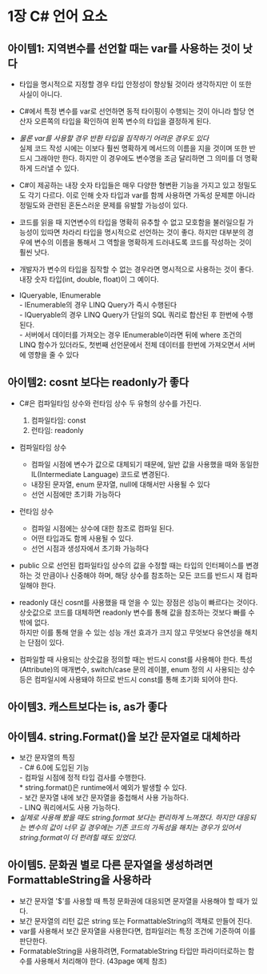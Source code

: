 # 1장 C# 언어 요소

## 아이템1: 지역변수를 선언할 때는 var를 사용하는 것이 낫다
- 타입을 명시적으로 지정할 경우 타입 안정성이 향상될 것이라 생각하지만 이 또한 사실이 아니다. 
- C#에서 특정 변수를 var로 선언하면 동적 타이핑이 수행되는 것이 아니라 할당 연산자 오른쪽의 타입을 확인하여 왼쪽 변수의 타입을 결정하게 된다. 
- _물론 var를 사용할 경우 반환 타입을 짐작하기 어려운 경우도 있다_<br>
실제 코드 작성 시에는 이보다 훨씬 명확하게 메서드의 이름을 지을 것이며 또한 반드시 그래야만 한다. 하지만 이 경우에도 변수명을 조금 달리하면 그 의미를 더 명확하게 드러낼 수 있다. 
- C#이 제공하는 내장 숫자 타입들은 매우 다양한 형변환 기능을 가지고 있고 정밀도도 각기 다르다. 이로 인해 숫자 타입과 var를 함께 사용하면 가독성 문제뿐 아니라 정밀도와 관련된 혼돈스러운 문제를 유발할 가능성이 있다. 
- 코드를 읽을 때 지연변수의 타입을 명확히 유추할 수 없고 모호함을 불러일으킬 가능성이 있따면 차라리 타입을 명시적으로 선언하는 것이 좋다. 하지만 대부분의 경우에 변수의 이름을 통해서 그 역할을 명확하게 드러내도록 코드를 작성하는 것이 훨씬 낫다.
- 개발자가 변수의 타입을 짐작할 수 없는 경우라면 명시적으로 사용하는 것이 좋다. 내장 숫자 타입(int, double, float)이 그 예이다. 

- IQueryable, IEnumerable
<br>- IEnumerable의 경우 LINQ Query가 즉시 수행된다
<br>- IQueryable의 경우 LINQ Query가 단일의 SQL 쿼리로 합산된 후 한번에 수행된다. 
<br>- 서버에서 데이터를 가져오는 경우 IEnumerable이라면 뒤에 where 조건의 LINQ 함수가 있더라도, 첫번째 선언문에서 전체 데이터를 한번에 가져오면서 서버에 영향을 줄 수 있다

## 아이템2: cosnt 보다는 readonly가 좋다
- C#은 컴파일타임 상수와 런타임 상수 두 유형의 상수를 가진다.
  1. 컴파일타임: const
  2. 런타임: readonly

- 컴파일타임 상수
  - 컴파일 시점에 변수가 값으로 대체되기 때문에, 일반 값을 사용했을 때와 동일한 IL(Intermediate Language) 코드로 변경된다. 
  - 내장된 문자열, enum 문자열, null에 대해서만 사용될 수 있다
  - 선언 시점에만 초기화 가능하다
- 런타임 상수
  - 컴파일 시점에는 상수에 대한 참조로 컴파일 된다. 
  - 어떤 타입과도 함께 사용될 수 있다. 
  - 선언 시점과 생성자에서 초기화 가능하다

- public 으로 선언된 컴파일타임 상수의 값을 수정할 때는 타입의 인터페이스를 변경하는 것 만큼이나 신중해야 하며, 해당 상수를 참조하는 모든 코드를 반드시 재 컴파일해야 한다. 
- readonly 대신 cosnt를 사용했을 때 얻을 수 있는 장점은 성능이 빠르다는 것이다. 상숫값으로 코드를 대체하면 readonly 변수를 통해 값을 참조하는 것보다 빠를 수 밖에 없다.<br>하지만 이를 통해 얻을 수 있는 성능 개선 효과가 크지 않고 무엇보다 유연성을 해치는 단점이 있다. 
- 컴파일할 때 사용되는 상숫값을 정의할 때는 반드시 const를 사용해야 한다. 특성 (Attribute)의 매개변수, switch/case 문의 레이블, enum 정의 시 사용되는 상수 등은 컴파일시에 사용돼야 하므로 반드시 const를 통해 초기화 되어야 한다. 

## 아이템3. 캐스트보다는 is, as가 좋다


## 아이템4. string.Format()을 보간 문자열로 대체하라
- 보간 문자열의 특징
<br>- C# 6.0에 도입된 기능
<br>- 컴파일 시점에 정적 타입 검사를 수행한다.
<br>* string.format()은 runtime에서 예외가 발생할 수 있다.
<br>- 보간 문자열 내에 보간 문자열을 중첩해서 사용 가능하다.
<br>- LINQ 쿼리에서도 사용 가능하다. 
- _실제로 사용해 봤을 때도 string.format 보다는 편리하게 느껴졌다. 하지만 대응되는 변수의 값이 너무 길 경우에는 기존 코드의 가독성을 해치는 경우가 있어서 string.format이 더 펀려힐 때도 있었다._


## 아이템5. 문화권 별로 다른 문자열을 생성하려면 FormattableString을 사용하라
- 보간 문자열 '$'를 사용할 때 특정 문화권에 대응되면 문자열을 사용해야 할 때가 있다.
- 보간 문자열의 리턴 값은 string 또는 FormattableString의 객채로 만들어 진다. 
- var를 사용해서 보간 문자열을 사용한다면, 컴파일러는 특정 조건에 기준하여 이를 판단한다. 
- FormatableString을 사용하려면, FormatableString 타입만 파라미터로하는 함수를 사용해서 처리해야 한다. (43page 예제 참조)

